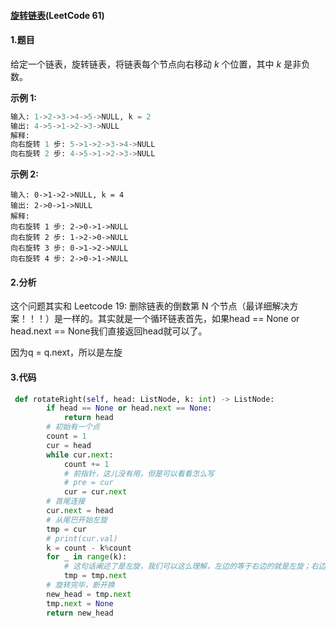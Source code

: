 #### [旋转链表](https://leetcode-cn.com/problems/rotate-list/)(LeetCode 61)

#### 1.题目

给定一个链表，旋转链表，将链表每个节点向右移动 *k* 个位置，其中 *k* 是非负数。

**示例 1:**

```python
输入: 1->2->3->4->5->NULL, k = 2
输出: 4->5->1->2->3->NULL
解释:
向右旋转 1 步: 5->1->2->3->4->NULL
向右旋转 2 步: 4->5->1->2->3->NULL
```

**示例 2:**

```ython
输入: 0->1->2->NULL, k = 4
输出: 2->0->1->NULL
解释:
向右旋转 1 步: 2->0->1->NULL
向右旋转 2 步: 1->2->0->NULL
向右旋转 3 步: 0->1->2->NULL
向右旋转 4 步: 2->0->1->NULL
```

#### 2.分析

这个问题其实和 Leetcode 19: 删除链表的倒数第 N 个节点（最详细解决方案！！！）是一样的。其实就是一个循环链表首先，如果head == None or head.next == None我们直接返回head就可以了。

因为q = q.next，所以是左旋

#### 3.代码

```python
 def rotateRight(self, head: ListNode, k: int) -> ListNode:
        if head == None or head.next == None:
            return head
        # 初始有一个点
        count = 1
        cur = head
        while cur.next:
            count += 1
            # 前指针，这儿没有用，但是可以看看怎么写
            # pre = cur
            cur = cur.next
        # 首尾连接
        cur.next = head
        # 从尾巴开始左旋
        tmp = cur
        # print(cur.val)
        k = count - k%count
        for _ in range(k):
            # 这句话阐述了是左旋，我们可以这么理解，左边的等于右边的就是左旋；右边的等于左边的，就是右旋
            tmp = tmp.next
        # 旋转完毕，断开换
        new_head = tmp.next
        tmp.next = None
        return new_head
        
```

